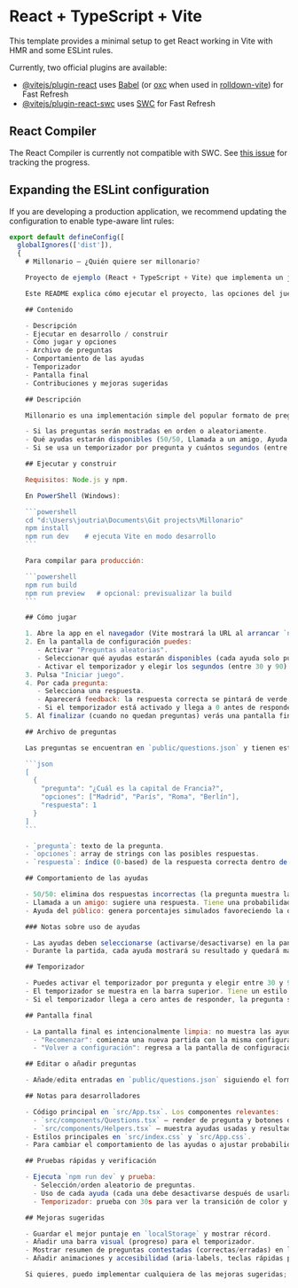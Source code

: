 # React + TypeScript + Vite

This template provides a minimal setup to get React working in Vite with HMR and some ESLint rules.

Currently, two official plugins are available:

- [@vitejs/plugin-react](https://github.com/vitejs/vite-plugin-react/blob/main/packages/plugin-react) uses [Babel](https://babeljs.io/) (or [oxc](https://oxc.rs) when used in [rolldown-vite](https://vite.dev/guide/rolldown)) for Fast Refresh
- [@vitejs/plugin-react-swc](https://github.com/vitejs/vite-plugin-react/blob/main/packages/plugin-react-swc) uses [SWC](https://swc.rs/) for Fast Refresh

## React Compiler

The React Compiler is currently not compatible with SWC. See [this issue](https://github.com/vitejs/vite-plugin-react/issues/428) for tracking the progress.

## Expanding the ESLint configuration

If you are developing a production application, we recommend updating the configuration to enable type-aware lint rules:

```js
export default defineConfig([
  globalIgnores(['dist']),
  {
    # Millonario — ¿Quién quiere ser millonario?

    Proyecto de ejemplo (React + TypeScript + Vite) que implementa un juego tipo "¿Quién quiere ser millonario?".

    Este README explica cómo ejecutar el proyecto, las opciones del juego, el formato de preguntas y notas útiles para desarrolladores.

    ## Contenido

    - Descripción
    - Ejecutar en desarrollo / construir
    - Cómo jugar y opciones
    - Archivo de preguntas
    - Comportamiento de las ayudas
    - Temporizador
    - Pantalla final
    - Contribuciones y mejoras sugeridas

    ## Descripción

    Millonario es una implementación simple del popular formato de preguntas y respuestas. Las preguntas se cargan desde `public/questions.json`. El jugador puede configurar:

    - Si las preguntas serán mostradas en orden o aleatoriamente.
    - Qué ayudas estarán disponibles (50/50, Llamada a un amigo, Ayuda del público).
    - Si se usa un temporizador por pregunta y cuántos segundos (entre 30 y 90).

    ## Ejecutar y construir

    Requisitos: Node.js y npm.

    En PowerShell (Windows):

    ```powershell
    cd "d:\Users\joutria\Documents\Git projects\Millonario"
    npm install
    npm run dev    # ejecuta Vite en modo desarrollo
    ```

    Para compilar para producción:

    ```powershell
    npm run build
    npm run preview   # opcional: previsualizar la build
    ```

    ## Cómo jugar

    1. Abre la app en el navegador (Vite mostrará la URL al arrancar `npm run dev`).
    2. En la pantalla de configuración puedes:
       - Activar "Preguntas aleatorias".
       - Seleccionar qué ayudas estarán disponibles (cada ayuda solo puede usarse 1 vez por partida).
       - Activar el temporizador y elegir los segundos (entre 30 y 90).
    3. Pulsa "Iniciar juego".
    4. Por cada pregunta:
       - Selecciona una respuesta.
       - Aparecerá feedback: la respuesta correcta se pintará de verde; la incorrecta, de naranja; el usuario puede revisar y pulsar "Siguiente" para continuar.
       - Si el temporizador está activado y llega a 0 antes de responder, la pregunta se marca como errada automáticamente.
    5. Al finalizar (cuando no quedan preguntas) verás una pantalla final limpia con tu puntuación y las opciones de "Recomenzar" o "Volver a configuración".

    ## Archivo de preguntas

    Las preguntas se encuentran en `public/questions.json` y tienen este formato:

    ```json
    [
      {
        "pregunta": "¿Cuál es la capital de Francia?",
        "opciones": ["Madrid", "París", "Roma", "Berlín"],
        "respuesta": 1
      }
    ]
    ```

    - `pregunta`: texto de la pregunta.
    - `opciones`: array de strings con las posibles respuestas.
    - `respuesta`: índice (0-based) de la respuesta correcta dentro de `opciones`.

    ## Comportamiento de las ayudas

    - 50/50: elimina dos respuestas incorrectas (la pregunta muestra las opciones restantes). Solo usable una vez por partida.
    - Llamada a un amigo: sugiere una respuesta. Tiene una probabilidad aproximada del 70% de indicar la respuesta correcta. Solo usable una vez por partida.
    - Ayuda del público: genera porcentajes simulados favoreciendo la opción correcta. Solo usable una vez por partida.

    ### Notas sobre uso de ayudas

    - Las ayudas deben seleccionarse (activarse/desactivarse) en la pantalla de configuración antes de iniciar la partida.
    - Durante la partida, cada ayuda mostrará su resultado y quedará marcada como usada.

    ## Temporizador

    - Puedes activar el temporizador por pregunta y elegir entre 30 y 90 segundos.
    - El temporizador se muestra en la barra superior. Tiene un estilo "semáforo": verde al inicio, amarillo cuando queda ~66% o menos, y rojo al llegar a ~33% o menos.
    - Si el temporizador llega a cero antes de responder, la pregunta se marca como errada y el usuario puede continuar con "Siguiente".

    ## Pantalla final

    - La pantalla final es intencionalmente limpia: no muestra las ayudas ni controles del juego. Solo muestra la puntuación final y dos botones:
      - "Recomenzar": comienza una nueva partida con la misma configuración.
      - "Volver a configuración": regresa a la pantalla de configuración para cambiar opciones y recargar preguntas.

    ## Editar o añadir preguntas

    - Añade/edita entradas en `public/questions.json` siguiendo el formato indicado. Asegúrate de que `respuesta` apunte al índice correcto.

    ## Notas para desarrolladores

    - Código principal en `src/App.tsx`. Los componentes relevantes:
      - `src/components/Questions.tsx` — render de pregunta y botones de respuesta.
      - `src/components/Helpers.tsx` — muestra ayudas usadas y resultados.
    - Estilos principales en `src/index.css` y `src/App.css`.
    - Para cambiar el comportamiento de las ayudas o ajustar probabilidades, edita las funciones `use5050`, `useCall` y `usePublic` en `src/App.tsx`.

    ## Pruebas rápidas y verificación

    - Ejecuta `npm run dev` y prueba:
      - Selección/orden aleatorio de preguntas.
      - Uso de cada ayuda (cada una debe desactivarse después de usarla una vez).
      - Temporizador: prueba con 30s para ver la transición de color y el timeout.

    ## Mejoras sugeridas

    - Guardar el mejor puntaje en `localStorage` y mostrar récord.
    - Añadir una barra visual (progreso) para el temporizador.
    - Mostrar resumen de preguntas contestadas (correctas/erradas) en la pantalla final.
    - Añadir animaciones y accesibilidad (aria-labels, teclas rápidas para respuestas).

    Si quieres, puedo implementar cualquiera de las mejoras sugeridas; dime cuál prefieres y lo hago.
